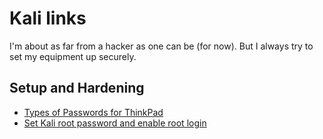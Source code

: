 # Kali links
I'm about as far from a hacker as one can be (for now). But I always try to set my equipment up securely.

## Setup and Hardening
- [Types of Passwords for ThinkPad](https://support.lenovo.com/us/en/solutions/ht036206-types-of-password-for-thinkpad)
- [Set Kali root password and enable root login](https://linuxconfig.org/how-to-enable-root-login-on-kali-linux)
